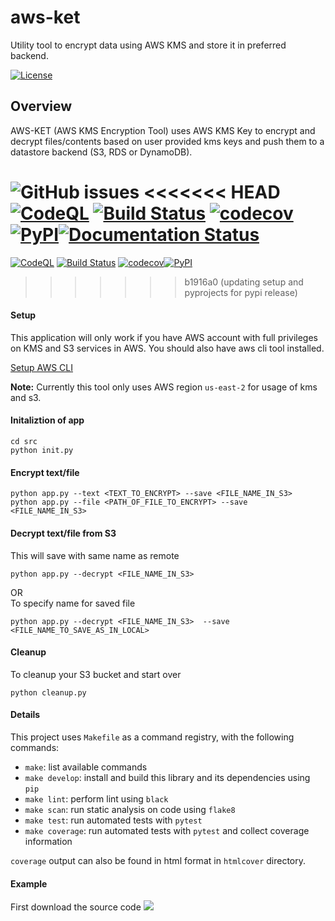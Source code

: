 # aws-ket
Utility tool to encrypt data using AWS KMS and store it in preferred backend.

[![License](https://img.shields.io/badge/License-Apache%202.0-blue.svg)](https://opensource.org/licenses/Apache-2.0)

## Overview
AWS-KET (AWS KMS Encryption Tool) uses AWS KMS Key to encrypt and decrypt files/contents based on user provided kms keys and push them to a datastore backend (S3, RDS or DynamoDB).


![GitHub issues](https://img.shields.io/github/issues/sayefiqb/aws-ket)
<<<<<<< HEAD
[![CodeQL](https://github.com/sayefiqb/aws-ket/actions/workflows/github-code-scanning/codeql/badge.svg?branch=main)](https://github.com/sayefiqb/aws-ket/actions/workflows/github-code-scanning/codeql) [![Build Status](https://github.com/sayefiqb/aws-ket/actions/workflows/build.yaml/badge.svg)](https://github.com/sayefiqb/aws-ket/actions/workflows/build.yaml) [![codecov](https://codecov.io/gh/sayefiqb/aws-ket/branch/main/graph/badge.svg?token=13922GT547)](https://codecov.io/gh/sayefiqb/aws-ket)[![PyPI](https://img.shields.io/pypi/v/aws-ket)](https://pypi.org/project/aws-ket)[![Documentation Status](https://readthedocs.org/projects/aws-ket/badge/?version=latest)](https://aws-ket.readthedocs.io/en/latest/?badge=latest)
=======
[![CodeQL](https://github.com/sayefiqb/aws-ket/actions/workflows/github-code-scanning/codeql/badge.svg?branch=main)](https://github.com/sayefiqb/aws-ket/actions/workflows/github-code-scanning/codeql) [![Build Status](https://github.com/sayefiqb/aws-ket/actions/workflows/build.yaml/badge.svg)](https://github.com/sayefiqb/aws-ket/actions/workflows/build.yaml) [![codecov](https://codecov.io/gh/sayefiqb/aws-ket/branch/main/graph/badge.svg?token=13922GT547)](https://codecov.io/gh/sayefiqb/aws-ket)[![PyPI](https://img.shields.io/pypi/v/aws-ket)](https://pypi.org/project/aws-ket)
>>>>>>> b1916a0 (updating setup and pyprojects for pypi release)

#### Setup

This application will only work if you have AWS account with full privileges on KMS and S3 services in AWS. You should also have aws cli tool installed.

[Setup AWS CLI](https://docs.aws.amazon.com/cli/latest/userguide/cli-configure-quickstart.html)

**Note:** Currently this tool only uses AWS region `us-east-2` for usage of kms and s3.

#### Initaliztion of app
```
cd src
python init.py
```

#### Encrypt text/file
```
python app.py --text <TEXT_TO_ENCRYPT> --save <FILE_NAME_IN_S3> 
python app.py --file <PATH_OF_FILE_TO_ENCRYPT> --save <FILE_NAME_IN_S3>
```

#### Decrypt text/file from S3
This will save with same name as remote
```
python app.py --decrypt <FILE_NAME_IN_S3> 
```
OR 
<br />
To specify name for saved file
```
python app.py --decrypt <FILE_NAME_IN_S3>  --save <FILE_NAME_TO_SAVE_AS_IN_LOCAL>
```

#### Cleanup
To cleanup your S3 bucket and start over
```
python cleanup.py
```


#### Details
This project uses `Makefile` as a command registry, with the following commands:
- `make`: list available commands
- `make develop`: install and build this library and its dependencies using `pip`
- `make lint`: perform lint using `black`
- `make scan`: run static analysis on code using `flake8`
- `make test`: run automated tests with `pytest`
- `make coverage`: run automated tests with `pytest` and collect coverage information

`coverage` output can also be found in html format in `htmlcover` directory.

#### Example

First download the source code
![](aws-ket.gif)
